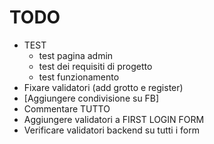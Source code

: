 # TODO
* TEST
    * test pagina admin
    * test dei requisiti di progetto
    * test funzionamento
* Fixare validatori (add grotto e register)
* [Aggiungere condivisione su FB]
* Commentare TUTTO
* Aggiungere validatori a FIRST LOGIN FORM
* Verificare validatori backend su tutti i form